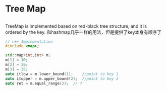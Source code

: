 # Tree Map
##
TreeMap is implemented based on red-black tree structure, and it is ordered by the key.
和hashmap几乎一样的用法，但是提供了key本身有顺序了

```c++
// c++ Implementation
#include <map>;

std::map<int,int> m;
m[1] = 10;
m[2] = 20;
m[3] = 30;
auto itlow = m.lower_bound(1);    //point to key 1
auto itupper = m.upper_bound(2);  //point to key 3
auto ret = m.equal_range(2);  // ?
```